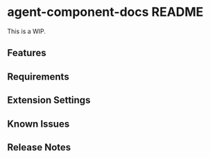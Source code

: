 # agent-component-docs README

This is a WIP. 

## Features


## Requirements


## Extension Settings


## Known Issues


## Release Notes


